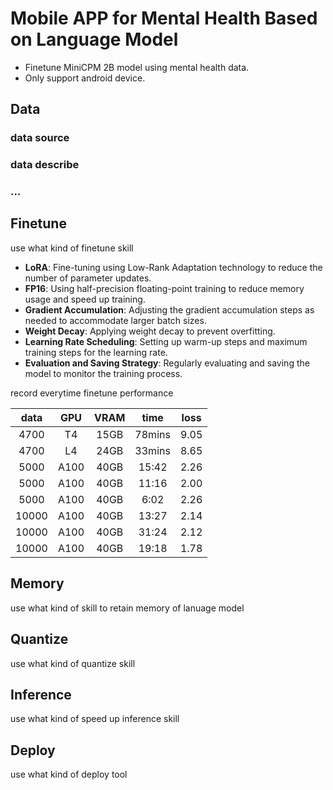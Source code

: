 # Mobile APP for Mental Health Based on Language Model
- Finetune MiniCPM 2B model using mental health data.
- Only support android device.
## Data
### data source
### data describe
### ...

## Finetune
use what kind of finetune skill

- **LoRA**: Fine-tuning using Low-Rank Adaptation technology to reduce the number of parameter updates.
- **FP16**: Using half-precision floating-point training to reduce memory usage and speed up training.
- **Gradient Accumulation**: Adjusting the gradient accumulation steps as needed to accommodate larger batch sizes.
- **Weight Decay**: Applying weight decay to prevent overfitting.
- **Learning Rate Scheduling**: Setting up warm-up steps and maximum training steps for the learning rate.
- **Evaluation and Saving Strategy**: Regularly evaluating and saving the model to monitor the training process.

record everytime finetune performance

|data|GPU|VRAM|time|loss|
|:---:|:---:|:---:|:---:|:---:|
|4700|T4|15GB|78mins|9.05|
|4700|L4|24GB|33mins|8.65|
|5000|A100|40GB|15:42|2.26|
|5000|A100|40GB|11:16|2.00|
|5000|A100|40GB|6:02|2.26|
|10000|A100|40GB|13:27|2.14|
|10000|A100|40GB|31:24|2.12|
|10000|A100|40GB|19:18|1.78|


## Memory
use what kind of skill to retain memory of lanuage model

## Quantize
use what kind of quantize skill

## Inference
use what kind of speed up inference skill

## Deploy
use what kind of deploy tool
